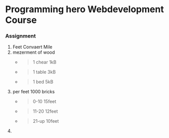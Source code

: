 # Programming hero Webdevelopment Course


### Assignment
01. Feet Convaert Mile
02. mezerment of wood
    - > 1 chear 1kB
    - > 1 table 3kB
    - > 1 bed 5kB
03. per feet 1000 bricks
    - > 0-10 15feet
    - > 11-20 12feet
    - > 21-up 10feet
04. 

